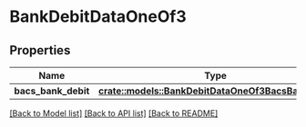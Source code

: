 # BankDebitDataOneOf3

## Properties

Name | Type | Description | Notes
------------ | ------------- | ------------- | -------------
**bacs_bank_debit** | [**crate::models::BankDebitDataOneOf3BacsBankDebit**](BankDebitData_oneOf_3_bacs_bank_debit.md) |  | 

[[Back to Model list]](../README.md#documentation-for-models) [[Back to API list]](../README.md#documentation-for-api-endpoints) [[Back to README]](../README.md)



